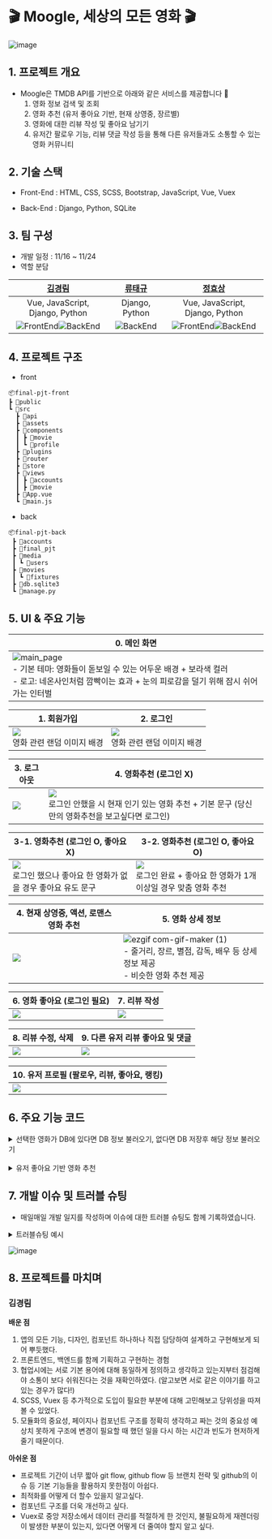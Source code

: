 # 🎬 Moogle, 세상의 모든 영화 🎬

![image](https://user-images.githubusercontent.com/100753588/205097355-6f5b5358-66f5-4355-97b8-601f6e24aa8e.png)

## 1️. 프로젝트 개요
- Moogle은 TMDB API를 기반으로 아래와 같은 서비스를 제공합니다 🎥
  1) 영화 정보 검색 및 조회
  2) 영화 추천 (유저 좋아요 기반, 현재 상영중, 장르별)
  3) 영화에 대한 리뷰 작성 및 좋아요 남기기
  4) 유저간 팔로우 기능, 리뷰 댓글 작성 등을 통해 다른 유저들과도 소통할 수 있는 영화 커뮤니티


## 2. 기술 스택
- Front-End
  : HTML, CSS, SCSS, Bootstrap, JavaScript, Vue, Vuex

- Back-End
  : Django, Python, SQLite

## 3. 팀 구성
- 개발 일정 : 11/16 ~ 11/24
- 역할 분담

| [**김경림**](https://github.com/skylar121 "김경림의 GitHub") | [**류태규**](https://github.com/estar1996 "류태규의 GitHub") |   [**정효상**](https://github.com/Hyormone "정효상의 GitHub")   |
| :--------------: | :------------------: | :-----------------: |
| Vue, JavaScript, Django, Python |   Django, Python |   Vue, JavaScript, Django, Python   |
| ![FrontEnd](https://img.shields.io/badge/FrontEnd-4A06F)![BackEnd](https://img.shields.io/badge/BackEnd-0C4B33)|  ![BackEnd](https://img.shields.io/badge/BackEnd-0C4B33) | ![FrontEnd](https://img.shields.io/badge/FrontEnd-4A06F)![BackEnd](https://img.shields.io/badge/BackEnd-0C4B33) |


## 4. 프로젝트 구조
- front
```
📦final-pjt-front
┣ 📂public
┗ 📂src
  ┣ 📂api
  ┣ 📂assets
  ┣ 📂components
  ┃ ┣ 📂movie
  ┃ ┗ 📂profile
  ┣ 📂plugins
  ┣ 📂router
  ┣ 📂store
  ┣ 📂views
  ┃ ┣ 📂accounts
  ┃ ┣ 📂movie
  ┣ 📜App.vue
  ┗ 📜main.js
```
- back
```
📦final-pjt-back
 ┣ 📂accounts
 ┣ 📂final_pjt
 ┣ 📂media
 ┃ ┗ 📂users
 ┣ 📂movies
 ┃ ┗ 📂fixtures
 ┣ 📜db.sqlite3
 ┗ 📜manage.py
```

## 5. UI & 주요 기능

| 0. 메인 화면 |
|----------|
|![main_page](https://user-images.githubusercontent.com/100753588/206238678-3fe39e66-95ad-492e-b084-8f23a0740ecc.gif) <br> - 기본 테마: 영화들이 돋보일 수 있는 어두운 배경 + 보라색 컬러 <br> - 로고: 네온사인처럼 깜빡이는 효과 + 눈의 피로감을 덜기 위해 잠시 쉬어가는 인터벌|

| 1. 회원가입 | 2. 로그인 |
|----------|----------|
|<img src="https://user-images.githubusercontent.com/102273370/205475511-37142ee5-ce40-4042-985e-dc3a3cc62923.gif"> <br> 영화 관련 랜덤 이미지 배경 | <img src="https://user-images.githubusercontent.com/102273370/205475537-b1429a98-bdc7-400a-bd39-cab80a1b6bc0.gif"> <br> 영화 관련 랜덤 이미지 배경  |

| 3. 로그아웃                                                  | 4. 영화추천 (로그인 X)                                       |
| ------------------------------------------------------------ | ------------------------------------------------------------ |
| <img src="https://user-images.githubusercontent.com/102273370/205497331-1f4a09c1-85bd-444e-8436-6a60b2fcc7e9.gif"> | <img src="https://user-images.githubusercontent.com/102273370/205497831-151785d9-970e-44a6-9848-b6f193d6fe42.gif"> <br> 로그인 안했을 시 현재 인기 있는 영화 추천 + 기본 문구 (당신만의 영화추천을 보고싶다면 로그인) |

| 3-1. 영화추천 (로그인 O, 좋아요 X) | 3-2. 영화추천 (로그인 O, 좋아요 O) |
|----------|----------|
| <img src="https://user-images.githubusercontent.com/102273370/205498032-5b2b1db7-5462-45cc-a167-6af41d0d6031.gif"> <br> 로그인 했으나 좋아요 한 영화가 없을 경우 좋아요 유도 문구 | <img src="https://user-images.githubusercontent.com/102273370/205498154-2e901669-7ad3-4b2d-86fd-70e61c13c0a0.gif"> <br> 로그인 완료 + 좋아요 한 영화가 1개 이상일 경우 맞춤 영화 추천|

| 4. 현재 상영중, 액션, 로맨스 영화 추천 | 5. 영화 상세 정보 |
|----------|----------|
| <img src="https://user-images.githubusercontent.com/102273370/205498344-98fd85cc-77e7-4563-a820-22b922930288.gif"> | ![ezgif com-gif-maker (1)](https://user-images.githubusercontent.com/100753588/206248179-c3530317-c180-41e4-b68d-5ebe4c6199ae.gif) <br> - 줄거리, 장르, 별점, 감독, 배우 등 상세 정보 제공 <br> - 비슷한 영화 추천 제공 |

| 6. 영화 좋아요 (로그인 필요) | 7. 리뷰 작성 |
|----------|----------|
| <img src="https://user-images.githubusercontent.com/102273370/205498452-2d4b40b0-f1db-4cc0-bf20-c9d216508b9f.gif"> | <img src="https://user-images.githubusercontent.com/102273370/205498511-13f7ce24-5be1-45aa-9951-fc6d001b2ab3.gif"> |

| 8. 리뷰 수정, 삭제 | 9. 다른 유저 리뷰 좋아요 및 댓글 |
|----------|----------|
| <img src="https://user-images.githubusercontent.com/102273370/205499463-ffe553b5-38ac-4152-b650-9b4cb4727c9a.gif"> | <img src="https://user-images.githubusercontent.com/102273370/205498601-fd2158e5-746d-4550-8dd0-1b16a0fd0244.gif"> |

| 10. 유저 프로필 (팔로우, 리뷰, 좋아요, 랭킹) |
|----------|
| <img src="https://user-images.githubusercontent.com/102273370/205498897-9a76f1e2-6b06-4de2-b269-1adab7e82845.gif"> |

## 6. 주요 기능 코드
<details>
<summary>선택한 영화가 DB에 있다면 DB 정보 불러오기, 없다면 DB 저장후 해당 정보 불러오기</summary>
<div markdown="1">

```javascript
getMovieDetail() {
  // 먼저 DB에 있는지 확인
  axios({
    method: 'get',
    url: API_URL + `/movies/${this.$route.params.movie_id}/`,
  })
  .then((res) => {
    this.movie = res.data
  })
  .catch((error) => {
    console.log(error)

    // DB에 없으면 TMDB에서 가져온 데이터를 DB에 저장
    axios({
      method: 'get',
      url: API_URL + `/movies/${this.$route.params.movie_id}/`,
      data: {
        id: this.$route.params.movie_id,
      }
    })
      .then((response) => {
        console.log(response)
      })
      .catch((error) => {
        console.log(error)
      })
  })
},
```

</div>
</details>

<br>

<details>
<summary>유저 좋아요 기반 영화 추천</summary>
<div markdown="1">

```python
@api_view(['GET'])
def recommend(request,user_pk):
    print(request)
    file_path = "movies/fixtures/movies.json"

    with open(file_path, 'r', encoding="UTF-8") as f:
        data = json.load(f)
    new_data = []
    for d in data:
        new_data.append({
            'pk': d['pk'],
            'adult': d['fields']['adult'],
            'overview': d['fields']['overview'],
            'title': d['fields']['title'],
            'poster_path': d['fields']['poster_path'],
            'genres': d['fields']['genres'],
            'vote_average': d['fields']['vote_average'],
        })

    new_data = pd.DataFrame(new_data)

    new_data['overview'].isnull().sum()
    new_data['overview'] = new_data['overview'].fillna('')
    new_data['overview'].isnull().sum() #0 으로 바뀜 내적하면 모두 0 나옴

    tfidf=TfidfVectorizer(stop_words='english') #불용어 제거
    tfidf_mat=tfidf.fit_transform(new_data['overview']).toarray()

    def cos_sim2(X,Y):
        return np.dot(X,Y)/((norm(X)*norm(Y))+1e-7)

    def top_match_ar2(new_data, name, rank=5,simf=cos_sim2):
        sim=[]
        for i in range(len(new_data)):
            if name != i:
                sim.append((simf(new_data[i],new_data[name]),i))
        sim.sort()
        sim.reverse()
        return sim[:rank]

    
    user = get_object_or_404(get_user_model(),pk = user_pk)
    lst1 = list(user.like_movies.all().values())    # 좋아요 누른 영화 리스트
    lst = []    # 새로운 리스트
    movieList = []

    if len(lst1) >= 3:                      # 좋아요를 누른 영화가 3개 이상일 경우
        for elt in lst1:
            lst.append(elt['title'])
    else:                                   # 좋아요를 누른 영화가 3개 미만일 경우
        lst1.append(list(Movie.objects.all().values),3 )
        for elt in lst1:
            lst.append(elt['title'])                        
        
    movieList = random.sample(lst,3)
    recommend_lst = set()
    res_list = []
    for movie_name in movieList:
        # 여기에 영화 이름 동적으로 할당
        movie_idx = list(new_data['title']).index(movie_name)
        for sim, movie_id in top_match_ar2(tfidf_mat, movie_idx ,20):
            res_list.append(str({'id': new_data.loc[movie_id,'pk'], 'title' :new_data.loc[movie_id,'title'], 'poster_path' :new_data.loc[movie_id,'poster_path'], 'vote_average' :new_data.loc[movie_id,'vote_average']}))
        for res in res_list[:30]:
            recommend_lst.add(res)
    result = []
    for i in recommend_lst:
        i = eval(i)
        result.append(i)
    return Response(result)
```

</div>
</details>

## 7. 개발 이슈 및 트러블 슈팅
- 매일매일 개발 일지를 작성하며 이슈에 대한 트러블 슈팅도 함께 기록하였습니다.

<details>
<summary>트러블슈팅 예시</summary>
<div markdown="1">

![image](https://user-images.githubusercontent.com/100753588/206229424-aa72e191-a82c-48e4-a4f4-12a5e64b7036.png)

</div>
</details>

![image](https://user-images.githubusercontent.com/100753588/205088816-9b5347e8-8f48-4b45-aaf6-35d1bbfd6fcd.png)


## 8. 프로젝트를 마치며
### 김경림
**배운 점**
1. 앱의 모든 기능, 디자인, 컴포넌트 하나하나 직접 담당하여 설계하고 구현해보게 되어 뿌듯했다.
2. 프론트엔드, 백엔드를 함께 기획하고 구현하는 경험
3. 협업시에는 서로 기본 용어에 대해 동일하게 정의하고 생각하고 있는지부터 점검해야 소통이 보다 쉬워진다는 것을 재확인하였다. (알고보면 서로 같은 이야기를 하고 있는 경우가 많다!)
4. SCSS, Vuex 등 추가적으로 도입이 필요한 부분에 대해 고민해보고 당위성을 따져볼 수 있었다.
5. 모듈화의 중요성, 페이지나 컴포넌트 구조를 정확히 생각하고 짜는 것의 중요성
   예상치 못하게 구조에 변경이 필요할 때 했던 일을 다시 하는 시간과 빈도가 현저하게 줄기 때문이다.

**아쉬운 점**
- 프로젝트 기간이 너무 짧아 git flow, github flow 등 브랜치 전략 및 github의 이슈 등 기본 기능들을 활용하지 못한점이 아쉽다.
- 최적화를 어떻게 더 할수 있을지 알고싶다.
- 컴포넌트 구조를 더욱 개선하고 싶다.
- Vuex로 중앙 저장소에서 데이터 관리를 적절하게 한 것인지, 불필요하게 재렌더링이 발생한 부분이 있는지, 있다면 어떻게 더 줄여야 할지 알고 싶다.
